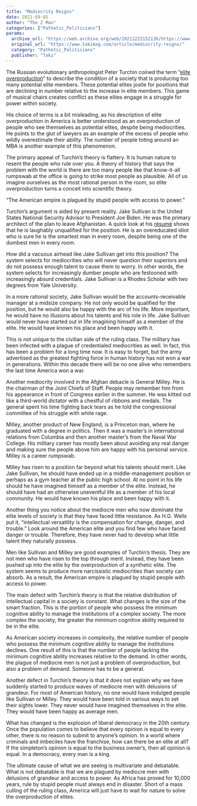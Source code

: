 ```yaml
---
title: "Mediocrity Reigns"
date: 2021-09-05
author: "The Z Man"
categories: ["Pathetic_Politicians"]
params:
  archive_url: "https://web.archive.org/web/20211222152136/https://www.takimag.com/article/mediocrity-reigns/"
  original_url: "https://www.takimag.com/article/mediocrity-reigns/"
  category: "Pathetic_Politicians"
  publisher: "Taki"
---
```


The Russian evolutionary anthropologist Peter Turchin coined the term “[elite overproduction](https://web.archive.org/web/20211222160002/https://archive.is/4mzjS)” to describe the condition of a society that is producing too many potential elite members. These potential elites jostle for positions that are declining in number relative to the increase in elite members. This game of musical chairs creates conflict as these elites engage in a struggle for power within society.

His choice of terms is a bit misleading, as his description of elite overproduction in America is better understood as an overproduction of people who see themselves as potential elites, despite being mediocrities. He points to the glut of lawyers as an example of the excess of people who wildly overestimate their ability. The number of people toting around an MBA is another example of this phenomenon.

The primary appeal of Turchin’s theory is flattery. It is human nature to resent the people who rule over you. A theory of history that says the problem with the world is there are too many people like that know-it-all rumpswab at the office is going to strike most people as plausible. All of us imagine ourselves as the most rational person in the room, so elite overproduction turns a conceit into scientific theory.

“The American empire is plagued by stupid people with access to power.”

Turchin’s argument is aided by present reality. Jake Sullivan is the United States National Security Advisor to President Joe Biden. He was the primary architect of the plan to leave Afghanistan. A quick look at his [résumé](https://web.archive.org/web/20211222160002/https://en.wikipedia.org/wiki/Jake_Sullivan) shows that he is laughably unqualified for the position. He is an overeducated idiot who is sure he is the smartest man in every room, despite being one of the dumbest men in every room.

How did a vacuous airhead like Jake Sullivan get into this position? The system selects for mediocrities who will never question their superiors and do not possess enough talent to cause them to worry. In other words, the system selects for increasingly dumber people who are festooned with increasingly absurd credentials. Jake Sullivan is a Rhodes Scholar with two degrees from Yale University.

In a more rational society, Jake Sullivan would be the accounts-receivable manager at a midsize company. He not only would be qualified for the position, but he would also be happy with the arc of his life. More important, he would have no illusions about his talents and his role in life. Jake Sullivan would never have started out in life imagining himself as a member of the elite. He would have known his place and been happy with it.

This is not unique to the civilian side of the ruling class. The military has been infected with a plague of credentialed mediocrities as well. In fact, this has been a problem for a long time now. It is easy to forget, but the army advertised as the greatest fighting force in human history has not won a war in generations. Within this decade there will be no one alive who remembers the last time America won a war.

Another mediocrity involved in the Afghan debacle is General Milley. He is the chairman of the Joint Chiefs of Staff. People may remember him from his appearance in front of Congress earlier in the summer. He was kitted out like a third-world dictator with a chestful of ribbons and medals. The general spent his time fighting back tears as he told the congressional committee of his struggle with white rage.

Milley, another product of New England, is a Princeton man, where he graduated with a degree in politics. Then it was a master’s in international relations from Columbia and then another master’s from the Naval War College. His military career has mostly been about avoiding any real danger and making sure the people above him are happy with his personal service. Milley is a career rumpswab.

Milley has risen to a position far beyond what his talents should merit. Like Jake Sullivan, he should have ended up in a middle-management position or perhaps as a gym teacher at the public high school. At no point in his life should he have imagined himself as a member of the elite. Instead, he should have had an otherwise uneventful life as a member of his local community. He would have known his place and been happy with it.

Another thing you notice about the mediocre men who now dominate the elite levels of society is that they have faced little resistance. As H.G. Wells put it, “intellectual versatility is the compensation for change, danger, and trouble.” Look around the American elite and you find few who have faced danger or trouble. Therefore, they have never had to develop what little talent they naturally possess.

Men like Sullivan and Milley are good examples of Turchin’s thesis. They are not men who have risen to the top through merit. Instead, they have been pushed up into the elite by the overproduction of a synthetic elite. The system seems to produce more narcissistic mediocrities than society can absorb. As a result, the American empire is plagued by stupid people with access to power.

The main defect with Turchin’s theory is that the relative distribution of intellectual capital in a society is constant. What changes is the size of the smart fraction. This is the portion of people who possess the minimum cognitive ability to manage the institutions of a complex society. The more complex the society, the greater the minimum cognitive ability required to be in the elite.

As American society increases in complexity, the relative number of people who possess the minimum cognitive ability to manage the institutions declines. One result of this is that the number of people lacking the minimum cognitive ability increases relative to the demand. In other words, the plague of mediocre men is not just a problem of overproduction, but also a problem of demand. Someone has to be a general.

Another defect in Turchin’s theory is that it does not explain why we have suddenly started to produce waves of mediocre men with delusions of grandeur. For most of American history, no one would have indulged people like Sullivan or Milley. They would have been told in various ways to set their sights lower. They never would have imagined themselves in the elite. They would have been happy as average men.

What has changed is the explosion of liberal democracy in the 20th century. Once the population comes to believe that every opinion is equal to every other, there is no reason to submit to anyone’s opinion. In a world where criminals and imbeciles have the franchise, how can there be an elite at all? If the simpleton’s opinion is equal to the business owner’s, then all opinion is equal. In a democracy, every man is a king.

The ultimate cause of what we are seeing is multivariate and debatable. What is not debatable is that we are plagued by mediocre men with delusions of grandeur and access to power. As Africa has proved for 10,000 years, rule by stupid people must always end in disaster. Short of a mass culling of the ruling class, America will just have to wait for nature to solve the overproduction of elites.
